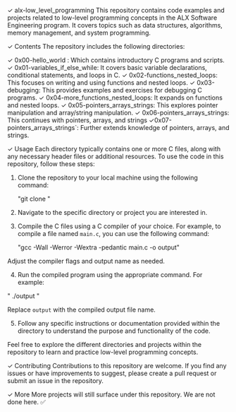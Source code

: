 ✓  alx-low_level_programming
This repository contains code examples and projects related to low-level programming concepts in the ALX Software Engineering program. It covers topics such as data structures, algorithms, memory management, and system programming.

✓ Contents
The repository includes the following directories:

✓  0x00-hello_world : Which contains     introductory C programs and scripts.
✓ 0x01-variables_if_else_while: It covers basic variable declarations, conditional statements, and loops in C.
✓ 0x02-functions_nested_loops: This focuses on writing and using functions and nested loops.
✓ 0x03-debugging: This provides examples and exercises for debugging C programs.
✓ 0x04-more_functions_nested_loops: It expands on functions and nested loops.
✓ 0x05-pointers_arrays_strings: This explores pointer manipulation and array/string manipulation.
✓ 0x06-pointers_arrays_strings: This continues with pointers, arrays, and strings 
✓0x07-pointers_arrays_strings`: Further extends knowledge of pointers, arrays, and strings. 

✓  Usage
Each directory typically contains one or more C files, along with any necessary header files or additional resources. To use the code in this repository, follow these steps:

1. Clone the repository to your local machine using the following command:

   "git clone <repository-url>"
   
2. Navigate to the specific directory or project you are interested in.

3. Compile the C files using a C compiler of your choice. For example, to compile a file named `main.c`, you can use the following command:
 
   "gcc -Wall -Werror -Wextra -pedantic main.c -o output"

Adjust the compiler flags and output name as needed.

4. Run the compiled program using the appropriate command. For example:

 "  ./output " 
  
   Replace `output` with the compiled output file name.

5. Follow any specific instructions or documentation provided within the directory to understand the purpose and functionality of the code.

Feel free to explore the different directories and projects within the repository to learn and practice low-level programming concepts.

✓  Contributing
Contributions to this repository are welcome. If you find any issues or have improvements to suggest, please create a pull request or submit an issue in the repository. 

✓ More
More projects will still surface under this repository. We are not done here. ✅
